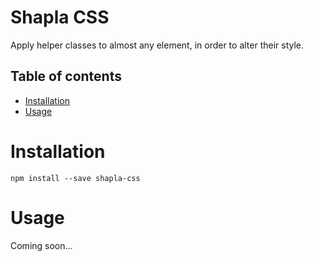 # Shapla CSS

Apply helper classes to almost any element, in order to alter their style.

## Table of contents

- [Installation](#installation)
- [Usage](#usage)

# Installation

```
npm install --save shapla-css
```

# Usage
Coming soon...